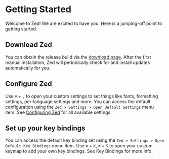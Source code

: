 # Getting Started

Welcome to Zed! We are excited to have you. Here is a jumping-off point to getting started.

## Download Zed

You can obtain the release build via the [download page](https://zed.dev/download). After the first manual installation, Zed will periodically check for and install updates automatically for you.

## Configure Zed

Use `⌘` + `,` to open your custom settings to set things like fonts, formatting settings, per-language settings and more. You can access the default configuration using the `Zed > Settings > Open Default Settings` menu item. See [Configuring Zed](https://zed.dev/docs/configuring-zed) for all available settings.

## Set up your key bindings

You can access the default key binding set using the `Zed > Settings > Open Default Key Bindings` menu item. Use `⌘` + `K`, `⌘` + `S` to open your custom keymap to add your own key bindings. See Key Bindings for more info.
